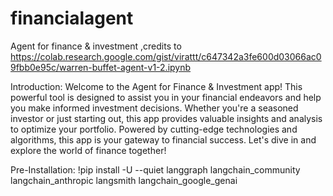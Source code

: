 # financialagent
Agent for finance &amp; investment ,credits to https://colab.research.google.com/gist/virattt/c647342a3fe600d03066ac09fbb0e95c/warren-buffet-agent-v1-2.ipynb

Introduction:
Welcome to the Agent for Finance & Investment app! This powerful tool is designed to assist you in your financial endeavors and help you make informed investment decisions. Whether you're a seasoned investor or just starting out, this app provides valuable insights and analysis to optimize your portfolio. Powered by cutting-edge technologies and algorithms, this app is your gateway to financial success. Let's dive in and explore the world of finance together!

Pre-Installation:
!pip install -U --quiet langgraph langchain_community langchain_anthropic langsmith langchain_google_genai
